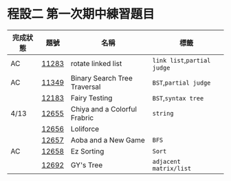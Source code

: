 # 程設二 第一次期中練習題目

| 完成狀態 | 題號                                          | 名稱                         | 標籤                        |
| -------- | --------------------------------------------- | ---------------------------- | --------------------------- |
| AC       | [11283](http://140.114.86.238/problem/11283/) | rotate linked list           | `link list`,`partial judge` |
| AC       | [11349](http://140.114.86.238/problem/11349/) | Binary Search Tree Traversal | `BST`,`partial judge`       |
|          | [12183](http://140.114.86.238/problem/12183/) | Fairy Testing                | `BST`,`syntax tree`         |
| 4/13     | [12655](http://140.114.86.238/problem/12655/) | Chiya and a Colorful Frabric | `string`                    |
|          | [12656](http://140.114.86.238/problem/12656/) | Loliforce                    |                             |
|          | [12657](http://140.114.86.238/problem/12657/) | Aoba and a New Game          | `BFS`                       |
| AC       | [12658](http://140.114.86.238/problem/12658/) | Ez Sorting                   | `Sort`                      |
|          | [12692](http://140.114.86.238/problem/12692/) | GY's Tree                    | `adjacent  matrix/list`     |
